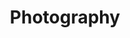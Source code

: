 ---
title: "Photography"
layout: category
permalink: /photography/
author_profile: true
taxonomy: photography
---